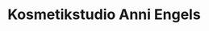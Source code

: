 ---
title: "Kosmetikstudio Anni Engels"
url: /euskirchen/kosmetikstudio-anni-engels/
shop: Kosmetik
---